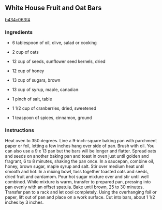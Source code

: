 ## White House Fruit and Oat Bars

[b434c063f4](http://www.food.com/recipe/white-house-fruit-and-oat-bars-435183)

### Ingredients

 - 6 tablespoon of oil, olive, salad or cooking

 - 2 cup of oats

 - 12 cup of seeds, sunflower seed kernels, dried

 - 12 cup of honey

 - 13 cup of sugars, brown

 - 13 cup of syrup, maple, canadian

 - 1 pinch of salt, table

 - 1 1/2 cup of cranberries, dried, sweetened

 - 1 teaspoon of spices, cinnamon, ground

### Instructions

Heat oven to 350 degrees. Line a 9-inch-square baking pan with parchment paper or foil, letting a few inches hang over side of pan. Brush with oil. You can also use a 9 x 13 pan but the bars will be longer and flatter. Spread oats and seeds on another baking pan and toast in oven just until golden and fragrant, 6 to 8 minutes, shaking the pan once. In a saucepan, combine oil, honey, brown sugar, maple syrup and salt. Stir over medium heat until smooth and hot. In a mixing bowl, toss together toasted oats and seeds, dried fruit and cardamom. Pour hot sugar mixture over and stir until well combined. While mixture is warm, transfer to prepared pan, pressing into pan evenly with an offset spatula. Bake until brown, 25 to 30 minutes. Transfer pan to a rack and let cool completely. Using the overhanging foil or paper, lift out of pan and place on a work surface. Cut into bars, about 1 1/2 inches by 3 inches.